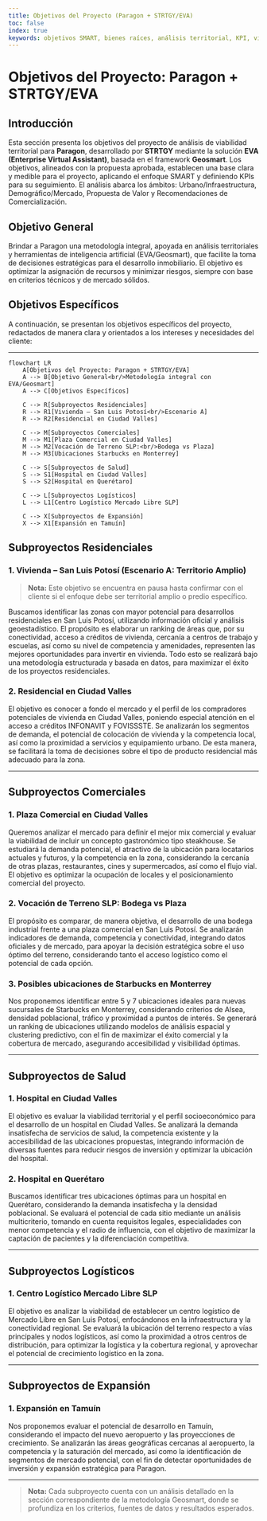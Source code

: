 ```yaml
---
title: Objetivos del Proyecto (Paragon + STRTGY/EVA)
toc: false
index: true
keywords: objetivos SMART, bienes raíces, análisis territorial, KPI, viabilidad, Paragon, EVA
---
```


# Objetivos del Proyecto: Paragon + STRTGY/EVA

## Introducción

Esta sección presenta los objetivos del proyecto de análisis de viabilidad territorial para **Paragon**, desarrollado por **STRTGY** mediante la solución **EVA (Enterprise Virtual Assistant)**, basada en el framework **Geosmart**. Los objetivos, alineados con la propuesta aprobada, establecen una base clara y medible para el proyecto, aplicando el enfoque SMART y definiendo KPIs para su seguimiento. El análisis abarca los ámbitos: Urbano/Infraestructura, Demográfico/Mercado, Propuesta de Valor y Recomendaciones de Comercialización.

## Objetivo General

Brindar a Paragon una metodología integral, apoyada en análisis territoriales y herramientas de inteligencia artificial (EVA/Geosmart), que facilite la toma de decisiones estratégicas para el desarrollo inmobiliario. El objetivo es optimizar la asignación de recursos y minimizar riesgos, siempre con base en criterios técnicos y de mercado sólidos.

## Objetivos Específicos

A continuación, se presentan los objetivos específicos del proyecto, redactados de manera clara y orientados a los intereses y necesidades del cliente:

---
```mermaid
flowchart LR
    A[Objetivos del Proyecto: Paragon + STRTGY/EVA]
    A --> B[Objetivo General<br/>Metodología integral con EVA/Geosmart]
    A --> C[Objetivos Específicos]

    C --> R[Subproyectos Residenciales]
    R --> R1[Vivienda – San Luis Potosí<br/>Escenario A]
    R --> R2[Residencial en Ciudad Valles]

    C --> M[Subproyectos Comerciales]
    M --> M1[Plaza Comercial en Ciudad Valles]
    M --> M2[Vocación de Terreno SLP:<br/>Bodega vs Plaza]
    M --> M3[Ubicaciones Starbucks en Monterrey]

    C --> S[Subproyectos de Salud]
    S --> S1[Hospital en Ciudad Valles]
    S --> S2[Hospital en Querétaro]

    C --> L[Subproyectos Logísticos]
    L --> L1[Centro Logístico Mercado Libre SLP]

    C --> X[Subproyectos de Expansión]
    X --> X1[Expansión en Tamuín]
```

## Subproyectos Residenciales

### 1. Vivienda – San Luis Potosí (Escenario A: Territorio Amplio)

> **Nota:** Este objetivo se encuentra en pausa hasta confirmar con el cliente si el enfoque debe ser territorial amplio o predio específico.

Buscamos identificar las zonas con mayor potencial para desarrollos residenciales en San Luis Potosí, utilizando información oficial y análisis geoestadístico. El propósito es elaborar un ranking de áreas que, por su conectividad, acceso a créditos de vivienda, cercanía a centros de trabajo y escuelas, así como su nivel de competencia y amenidades, representen las mejores oportunidades para invertir en vivienda. Todo esto se realizará bajo una metodología estructurada y basada en datos, para maximizar el éxito de los proyectos residenciales.

### 2. Residencial en Ciudad Valles

El objetivo es conocer a fondo el mercado y el perfil de los compradores potenciales de vivienda en Ciudad Valles, poniendo especial atención en el acceso a créditos INFONAVIT y FOVISSSTE. Se analizarán los segmentos de demanda, el potencial de colocación de vivienda y la competencia local, así como la proximidad a servicios y equipamiento urbano. De esta manera, se facilitará la toma de decisiones sobre el tipo de producto residencial más adecuado para la zona.

---

## Subproyectos Comerciales

### 1. Plaza Comercial en Ciudad Valles

Queremos analizar el mercado para definir el mejor mix comercial y evaluar la viabilidad de incluir un concepto gastronómico tipo steakhouse. Se estudiará la demanda potencial, el atractivo de la ubicación para locatarios actuales y futuros, y la competencia en la zona, considerando la cercanía de otras plazas, restaurantes, cines y supermercados, así como el flujo vial. El objetivo es optimizar la ocupación de locales y el posicionamiento comercial del proyecto.

### 2. Vocación de Terreno SLP: Bodega vs Plaza

El propósito es comparar, de manera objetiva, el desarrollo de una bodega industrial frente a una plaza comercial en San Luis Potosí. Se analizarán indicadores de demanda, competencia y conectividad, integrando datos oficiales y de mercado, para apoyar la decisión estratégica sobre el uso óptimo del terreno, considerando tanto el acceso logístico como el potencial de cada opción.

### 3. Posibles ubicaciones de Starbucks en Monterrey

Nos proponemos identificar entre 5 y 7 ubicaciones ideales para nuevas sucursales de Starbucks en Monterrey, considerando criterios de Alsea, densidad poblacional, tráfico y proximidad a puntos de interés. Se generará un ranking de ubicaciones utilizando modelos de análisis espacial y clustering predictivo, con el fin de maximizar el éxito comercial y la cobertura de mercado, asegurando accesibilidad y visibilidad óptimas.

---

## Subproyectos de Salud

### 1. Hospital en Ciudad Valles

El objetivo es evaluar la viabilidad territorial y el perfil socioeconómico para el desarrollo de un hospital en Ciudad Valles. Se analizará la demanda insatisfecha de servicios de salud, la competencia existente y la accesibilidad de las ubicaciones propuestas, integrando información de diversas fuentes para reducir riesgos de inversión y optimizar la ubicación del hospital.

### 2. Hospital en Querétaro

Buscamos identificar tres ubicaciones óptimas para un hospital en Querétaro, considerando la demanda insatisfecha y la densidad poblacional. Se evaluará el potencial de cada sitio mediante un análisis multicriterio, tomando en cuenta requisitos legales, especialidades con menor competencia y el radio de influencia, con el objetivo de maximizar la captación de pacientes y la diferenciación competitiva.

---

## Subproyectos Logísticos

### 1. Centro Logístico Mercado Libre SLP

El objetivo es analizar la viabilidad de establecer un centro logístico de Mercado Libre en San Luis Potosí, enfocándonos en la infraestructura y la conectividad regional. Se evaluará la ubicación del terreno respecto a vías principales y nodos logísticos, así como la proximidad a otros centros de distribución, para optimizar la logística y la cobertura regional, y aprovechar el potencial de crecimiento logístico en la zona.

---

## Subproyectos de Expansión

### 1. Expansión en Tamuín

Nos proponemos evaluar el potencial de desarrollo en Tamuín, considerando el impacto del nuevo aeropuerto y las proyecciones de crecimiento. Se analizarán las áreas geográficas cercanas al aeropuerto, la competencia y la saturación del mercado, así como la identificación de segmentos de mercado potencial, con el fin de detectar oportunidades de inversión y expansión estratégica para Paragon.

---

> **Nota:** Cada subproyecto cuenta con un análisis detallado en la sección correspondiente de la metodología Geosmart, donde se profundiza en los criterios, fuentes de datos y resultados esperados.
